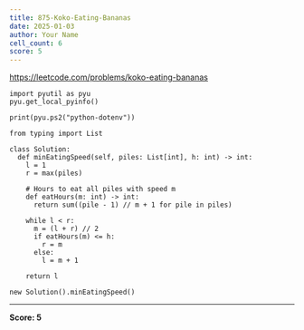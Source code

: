 ```yaml
---
title: 875-Koko-Eating-Bananas
date: 2025-01-03
author: Your Name
cell_count: 6
score: 5
---
```


https://leetcode.com/problems/koko-eating-bananas


```
import pyutil as pyu
pyu.get_local_pyinfo()
```


```
print(pyu.ps2("python-dotenv"))
```


```
from typing import List
```


```
class Solution:
  def minEatingSpeed(self, piles: List[int], h: int) -> int:
    l = 1
    r = max(piles)

    # Hours to eat all piles with speed m
    def eatHours(m: int) -> int:
      return sum((pile - 1) // m + 1 for pile in piles)

    while l < r:
      m = (l + r) // 2
      if eatHours(m) <= h:
        r = m
      else:
        l = m + 1

    return l
```


```
new Solution().minEatingSpeed()
```


---
**Score: 5**